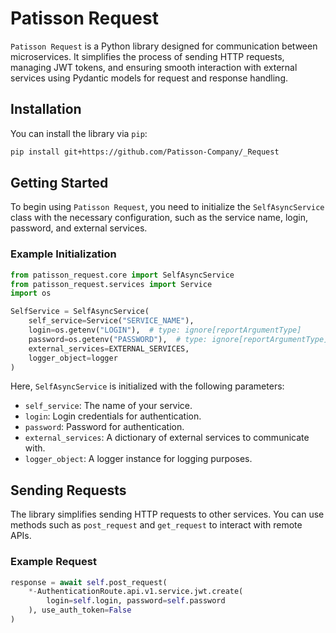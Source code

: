 # Patisson Request

`Patisson Request` is a Python library designed for communication between microservices. It simplifies the process of sending HTTP requests, managing JWT tokens, and ensuring smooth interaction with external services using Pydantic models for request and response handling.

## Installation

You can install the library via `pip`:

```bash
pip install git+https://github.com/Patisson-Company/_Request
```

## Getting Started

To begin using `Patisson Request`, you need to initialize the `SelfAsyncService` class with the necessary configuration, such as the service name, login, password, and external services.

### Example Initialization

```python
from patisson_request.core import SelfAsyncService
from patisson_request.services import Service
import os

SelfService = SelfAsyncService( 
    self_service=Service("SERVICE_NAME"),
    login=os.getenv("LOGIN"),  # type: ignore[reportArgumentType]
    password=os.getenv("PASSWORD"),  # type: ignore[reportArgumentType]
    external_services=EXTERNAL_SERVICES,
    logger_object=logger
)
```

Here, `SelfAsyncService` is initialized with the following parameters:

- `self_service`: The name of your service.
- `login`: Login credentials for authentication.
- `password`: Password for authentication.
- `external_services`: A dictionary of external services to communicate with.
- `logger_object`: A logger instance for logging purposes.

## Sending Requests

The library simplifies sending HTTP requests to other services. You can use methods such as `post_request` and `get_request` to interact with remote APIs.

### Example Request

```python
response = await self.post_request(
    *-AuthenticationRoute.api.v1.service.jwt.create(
        login=self.login, password=self.password
    ), use_auth_token=False
)
```

